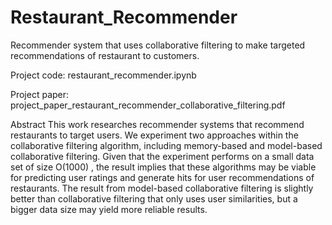 # Restaurant_Recommender
Recommender system that uses collaborative filtering to make targeted recommendations of restaurant to customers.



Project code: restaurant_recommender.ipynb

Project paper: project_paper_restaurant_recommender_collaborative_filtering.pdf



Abstract
This work researches recommender systems that recommend restaurants to target users. We experiment two approaches within the collaborative filtering algorithm, including memory-based and model-based collaborative filtering. Given that the experiment performs on a small data set of size O(1000) , the result implies that these algorithms may be viable for predicting user ratings and generate hits for user recommendations of restaurants. The result from model-based collaborative filtering is slightly better than collaborative filtering that only uses user similarities, but a bigger data size may yield more reliable results.
